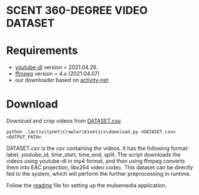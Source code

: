 # SCENT 360-DEGREE VIDEO DATASET

# Requirements

- [youtube-dl](https://youtube-dl.org/)  version = 2021.04.26.
- [ffmpeg](https://www.ffmpeg.org/) version = 4.x (2021.04.07)
- our downloader based on [activity-net](https://github.com/activitynet/ActivityNet/blob/master/Crawler/Kinetics/download.py)


# Download
Download and crop videos from [DATASET.csv](https://github.com/Fjuzi/traction_base/blob/main/data/DATASET.csv).
```
python .\activitynet\Crawler\Kinetics\download.py <DATASET.csv> <OUTPUT_PATH>
```
DATASET.csv is the csv containing the videos. It has the following format: label, youtube_id, time_start, time_end, split.
The script downloads the videos using youtube-dl in mp4 format, and then using ffmpeg converts them into EAC projection, libx264 video codec.
This dataset can be directly fed to the system, which will perform the further preprocessing in runtime.

Follow the [readme](https://github.com/Fjuzi/traction_base/blob/main/README.md) file for setting up the mulsemedia application.
